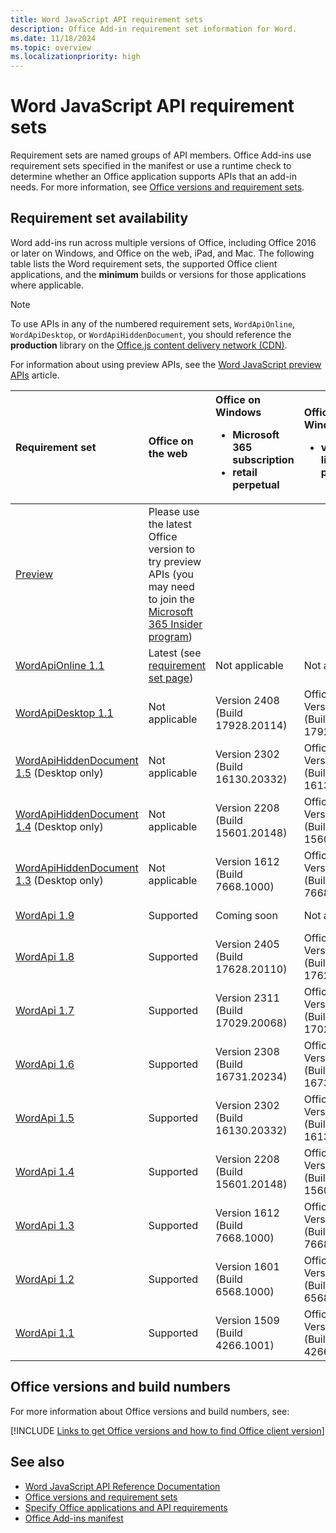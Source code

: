 ```yaml
---
title: Word JavaScript API requirement sets
description: Office Add-in requirement set information for Word.
ms.date: 11/18/2024
ms.topic: overview
ms.localizationpriority: high
---
```


# Word JavaScript API requirement sets

Requirement sets are named groups of API members. Office Add-ins use requirement sets specified in the manifest or use a runtime check to determine whether an Office application supports APIs that an add-in needs. For more information, see [Office versions and requirement sets](/office/dev/add-ins/develop/office-versions-and-requirement-sets).

## Requirement set availability

Word add-ins run across multiple versions of Office, including Office 2016 or later on Windows, and Office on the web, iPad, and Mac. The following table lists the Word requirement sets, the supported Office client applications, and the **minimum** builds or versions for those applications where applicable.

> [!NOTE]
> To use APIs in any of the numbered requirement sets, `WordApiOnline`, `WordApiDesktop`, or `WordApiHiddenDocument`, you should reference the **production** library on the [Office.js content delivery network (CDN)](https://appsforoffice.microsoft.com/lib/1.1/hosted/office.js).
>
> For information about using preview APIs, see the [Word JavaScript preview APIs](word-preview-apis.md) article.

| Requirement set | Office on the web | Office on Windows<ul><li>Microsoft 365 subscription</li><li>retail perpetual</li></ul> | Office on Windows<ul><li>volume-licensed perpetual</li></ul> | Office on Mac | Office on iPad |
|:-----|:-----|:-----|:-----|:-----|:-----|
| [Preview](word-preview-apis.md) | Please use the latest Office version to try preview APIs (you may need to join the [Microsoft 365 Insider program](https://insider.microsoft365.com/join)) |
| [WordApiOnline 1.1](word-api-online-requirement-set.md) | Latest (see [requirement set page](word-api-online-requirement-set.md)) | Not applicable | Not applicable | Not applicable | Not applicable |
| [WordApiDesktop 1.1](word-api-desktop-1.1-requirement-set.md) | Not applicable | Version 2408 (Build 17928.20114) | Office 2024: Version 2408 (Build 17928.20114) | Version 16.88 (24081116) | Version 16.88 |
| [WordApiHiddenDocument 1.5](word-api-1.5-hidden-document-requirement-set.md) (Desktop only) | Not applicable | Version 2302 (Build 16130.20332) | Office 2024: Version 2302 (Build 16130.20332) | Version 16.70 (23021201) | Not applicable |
| [WordApiHiddenDocument 1.4](word-api-1.4-hidden-document-requirement-set.md) (Desktop only) | Not applicable | Version 2208 (Build 15601.20148) | Office 2024: Version 2208 (Build 15601.20148) | Version 16.64 (22081401) | Not applicable |
| [WordApiHiddenDocument 1.3](word-api-1.3-hidden-document-requirement-set.md) (Desktop only) | Not applicable | Version 1612 (Build 7668.1000) | Office 2019: Version 1612 (Build 7668.1000) | Version 15.32 (17030901) | Not applicable |
| [WordApi 1.9](word-api-1-9-requirement-set.md) | Supported | Coming soon | Not available | Coming soon | Coming soon |
| [WordApi 1.8](word-api-1-8-requirement-set.md) | Supported | Version 2405 (Build 17628.20110) | Office 2024: Version 2405 (Build 17628.20110) | Version 16.85 (24051214) | Version 16.85 |
| [WordApi 1.7](word-api-1-7-requirement-set.md) | Supported | Version 2311 (Build 17029.20068) | Office 2024: Version 2311 (Build 17029.20068) | Version 16.79 (23111019) | Version 16.79 |
| [WordApi 1.6](word-api-1-6-requirement-set.md) | Supported | Version 2308 (Build 16731.20234) | Office 2024: Version 2308 (Build 16731.20234) | Version 16.76 (23081101) | Version 16.76 |
| [WordApi 1.5](word-api-1-5-requirement-set.md) | Supported | Version 2302 (Build 16130.20332) | Office 2024: Version 2302 (Build 16130.20332) | Version 16.70 (23021201) | Version 16.70 |
| [WordApi 1.4](word-api-1-4-requirement-set.md) | Supported | Version 2208 (Build 15601.20148) | Office 2024: Version 2208 (Build 15601.20148) | Version 16.64 (22081401) | Version 16.64 |
| [WordApi 1.3](word-api-1-3-requirement-set.md) | Supported | Version 1612 (Build 7668.1000) | Office 2019: Version 1612 (Build 7668.1000) | Version 15.32 (17030901) | Version 2.22 |
| [WordApi 1.2](word-api-1-2-requirement-set.md) | Supported | Version 1601 (Build 6568.1000) | Office 2019: Version 1601 (Build 6568.1000) | Version 15.19 | Version 1.18 |
| [WordApi 1.1](word-api-1-1-requirement-set.md) | Supported | Version 1509 (Build 4266.1001) | Office 2016: Version 1509 (Build 4266.1001) | Version 15.19 | Version 1.18 |

## Office versions and build numbers

For more information about Office versions and build numbers, see:

[!INCLUDE [Links to get Office versions and how to find Office client version](../../includes/links-get-office-versions-builds.md)]

## See also

- [Word JavaScript API Reference Documentation](/javascript/api/word)
- [Office versions and requirement sets](/office/dev/add-ins/develop/office-versions-and-requirement-sets)
- [Specify Office applications and API requirements](/office/dev/add-ins/develop/specify-office-hosts-and-api-requirements)
- [Office Add-ins manifest](/office/dev/add-ins/develop/add-in-manifests)
